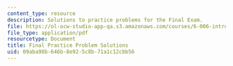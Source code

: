 ```yaml
---
content_type: resource
description: Solutions to practice problems for the Final Exam.
file: https://ol-ocw-studio-app-qa.s3.amazonaws.com/courses/6-006-introduction-to-algorithms-spring-2008/09aba98b646b8e925c8b71a1c12cbb56_final_soln.pdf
file_type: application/pdf
resourcetype: Document
title: Final Practice Problem Solutions
uid: 09aba98b-646b-8e92-5c8b-71a1c12cbb56
---
```

